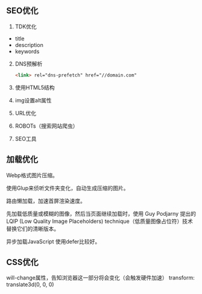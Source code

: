 ## SEO优化

1. TDK优化

- title
- description
- keywords

2. DNS预解析

   ``````html
   <link> rel="dns-prefetch" href="//domain.com"
   ``````

   

3. 使用HTML5结构

4. img设置alt属性

5. URL优化

6. ROBOTs（搜索网站爬虫）

7. SEO工具

## 加载优化

Webp格式图片压缩。

使用Glup来侦听文件夹变化，自动生成压缩的图片。

路由懒加载，加速首屏渲染速度。

先加载低质量或模糊的图像，然后当页面继续加载时，使用 Guy Podjarny 提出的 LQIP (Low Quality Image Placeholders) technique（低质量图像占位符）技术 替换它们的清晰版本。

异步加载JavaScript 使用defer比较好。

## CSS优化

will-change属性，告知浏览器这一部分将会变化（会触发硬件加速）
transform: translate3d(0, 0, 0)

